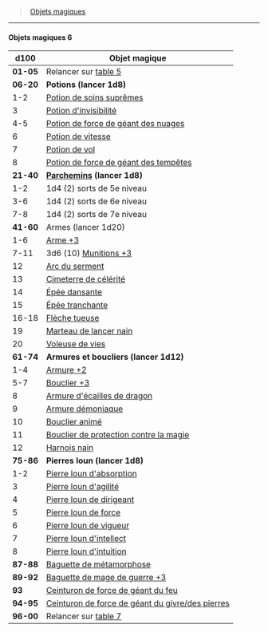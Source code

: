 ﻿---
!Generic
Id: magicitems_hd.md#objets-magiques-6
ParentLink: magicitems_hd.md#objets-magiques
Name: Objets magiques 6
ParentName: Objets magiques
NameLevel: 4
---
> [Objets magiques](hd_magicitems.md)

---

#### Objets magiques 6

|d100|Objet magique|
|---|---|
|**01-05**|Relancer sur [table 5](hd_magicitems_objets_magiques_5.md)|
|**06-20**|**Potions (lancer 1d8)**|
|1-2|[Potion de soins suprêmes](hd_magicitems_az_potion_de_soins.md)|
|3|[Potion d'invisibilité](hd_magicitems_az_potion_dinvisibilite.md)|
|4-5|[Potion de force de géant des nuages](hd_magicitems_az_potion_de_force_de_geant.md)|
|6|[Potion de vitesse](hd_magicitems_az_potion_de_vitesse.md)|
|7|[Potion de vol](hd_magicitems_az_potion_de_vol.md)|
|8|[Potion de force de géant des tempêtes](hd_magicitems_az_potion_de_force_de_geant.md)|
|**21-40**|**[Parchemins](hd_magicitems_az_parchemin_magique.md) (lancer 1d8)**|
|1-2|1d4 (2) sorts de 5e niveau|
|3-6|1d4 (2) sorts de 6e niveau|
|7-8|1d4 (2) sorts de 7e niveau|
|**41-60**|Armes (lancer 1d20)|
|1-6|[Arme +3](hd_magicitems_az_arme_1_2_ou_3.md)|
|7-11|3d6 (10) [Munitions +3](hd_magicitems_az_munitions_1_2_ou_3.md)|
|12|[Arc du serment](hd_magicitems_az_arc_du_serment.md)|
|13|[Cimeterre de célérité](hd_magicitems_az_cimeterre_de_celerite.md)|
|14|[Épée dansante](hd_magicitems_az_epee_dansante.md)|
|15|[Épée tranchante](hd_magicitems_az_epee_tranchante.md)|
|16-18|[Flèche tueuse](hd_ranger_arcane_fleche_tueuse.md)|
|19|[Marteau de lancer nain](hd_magicitems_az_marteau_de_lancer_nain.md)|
|20|[Voleuse de vies](hd_magicitems_az_voleuse_de_vies.md)|
|**61-74**|**Armures et boucliers (lancer 1d12)**|
|1-4|[Armure +2](hd_magicitems_az_armure_1_2_ou_3.md)|
|5-7|[Bouclier +3](hd_magicitems_az_bouclier_1_2_ou_3.md)|
|8|[Armure d'écailles de dragon](hd_magicitems_az_armure_decailles_de_dragon.md)|
|9|[Armure démoniaque](hd_magicitems_az_armure_demoniaque.md)|
|10|[Bouclier animé](hd_magicitems_az_bouclier_anime.md)|
|11|[Bouclier de protection contre la magie](hd_magicitems_az_bouclier_de_protection_contre_la_magie.md)|
|12|[Harnois nain](hd_magicitems_az_harnois_nain.md)|
|**75-86**|**Pierres Ioun (lancer 1d8)**|
|1-2|[Pierre Ioun d'absorption](hd_magicitems_az_pierre_ioun.md)|
|3|[Pierre Ioun d'agilité](hd_magicitems_az_pierre_ioun.md)|
|4|[Pierre Ioun de dirigeant](hd_magicitems_az_pierre_ioun.md)|
|5|[Pierre Ioun de force](hd_magicitems_az_pierre_ioun.md)|
|6|[Pierre Ioun de vigueur](hd_magicitems_az_pierre_ioun.md)|
|7|[Pierre Ioun d'intellect](hd_magicitems_az_pierre_ioun.md)|
|8|[Pierre Ioun d'intuition](hd_magicitems_az_pierre_ioun.md)|
|**87-88**|[Baguette de métamorphose](hd_magicitems_az_baguette_de_metamorphose.md)|
|**89-92**|[Baguette de mage de guerre +3](hd_magicitems_az_baguette_du_mage_de_guerre_1_2_ou_3.md)|
|**93**|[Ceinturon de force de géant du feu](hd_magicitems_az_ceinturon_de_force_de_geant.md)|
|**94-95**|[Ceinturon de force de géant du givre/des pierres](hd_magicitems_az_ceinturon_de_force_de_geant.md)|
|**96-00**|Relancer sur [table 7](hd_magicitems_objets_magiques_7.md)|

